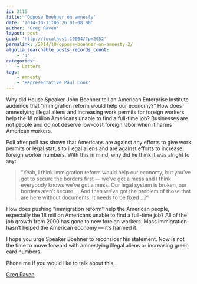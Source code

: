 ```yaml
---
id: 2115
title: 'Oppose Boehner on amnesty'
date: '2014-10-11T06:26:01-08:00'
author: 'Greg Raven'
layout: post
guid: 'http://localhost:10004/?p=2052'
permalink: /2014/10/oppose-boehner-on-amnesty-2/
algolia_searchable_posts_records_count:
    - '1'
categories:
    - Letters
tags:
    - amnesty
    - 'Representative Paul Cook'
---
```


Why did House Speaker John Boehner tell an American Enterprise Institute audience that “immigration reform would help our economy?” How does amnestying illegal aliens and increasing work permits for foreign workers help the 18 million Americans unable to find a full-time job? Businesses are not people and do not deserve low-cost foreign labor when it harms American workers.

Poll after poll has shown that Americans are against any efforts to give work permits or legal status to illegal aliens and are against efforts to increase foreign worker numbers. With this in mind, why did he think it was alright to say:

> “Yeah, I think immigration reform would help our economy, but you’ve got to secure the borders first — we’ve got a mess and I think everybody knows we’ve got a mess. Our legal system is broken, our borders aren’t secure…. And then we’ve got the problem of those that are here without documents. It needs to be fixed …?”

How does pushing “immigration reform” help the American people, especially the 18 million Americans unable to find a full-time job? All of the job growth from 2000 has gone to new foreign workers. Mass immigration hasn’t helped the American economy — it’s harmed it.

I hope you urge Speaker Boehner to reconsider his statement. Now is not the time to move forward with amnestying illegal aliens or increasing green card numbers.

Phone me if you would like to talk about this,

[Greg Raven](https://www.gregraven.org/)
